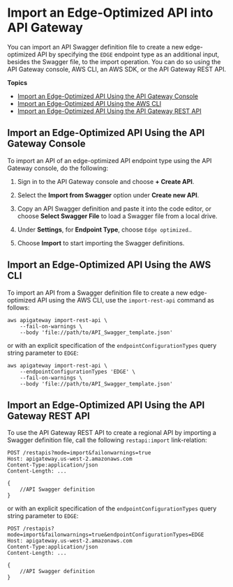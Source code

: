 # Import an Edge\-Optimized API into API Gateway<a name="import-edge-optimized-api"></a>

You can import an API Swagger definition file to create a new edge\-optimized API by specifying the `EDGE` endpoint type as an additional input, besides the Swagger file, to the import operation\. You can do so using the API Gateway console, AWS CLI, an AWS SDK, or the API Gateway REST API\.

**Topics**
+ [Import an Edge\-Optimized API Using the API Gateway Console](#import-edge-optimized-api-with-console)
+ [Import an Edge\-Optimized API Using the AWS CLI](#import-edge-optimized-api-with-awscli)
+ [Import an Edge\-Optimized API Using the API Gateway REST API](#import-edge-optimized-api-with-restapi)

## Import an Edge\-Optimized API Using the API Gateway Console<a name="import-edge-optimized-api-with-console"></a>

To import an API of an edge\-optimized API endpoint type using the API Gateway console, do the following:

1.  Sign in to the API Gateway console and choose **\+ Create API**\. 

1.  Select the **Import from Swagger** option under **Create new API**\.

1.  Copy an API Swagger definition and paste it into the code editor, or choose **Select Swagger File** to load a Swagger file from a local drive\.

1.  Under **Settings**, for **Endpoint Type**, choose `Edge optimized`\.\.

1.  Choose **Import** to start importing the Swagger definitions\.

## Import an Edge\-Optimized API Using the AWS CLI<a name="import-edge-optimized-api-with-awscli"></a>

To import an API from a Swagger definition file to create a new edge\-optimized API using the AWS CLI, use the `import-rest-api` command as follows:

```
aws apigateway import-rest-api \
    --fail-on-warnings \
    --body 'file://path/to/API_Swagger_template.json'
```

or with an explicit specification of the `endpointConfigurationTypes` query string parameter to `EDGE`: 

```
aws apigateway import-rest-api \
    --endpointConfigurationTypes 'EDGE' \
    --fail-on-warnings \
    --body 'file://path/to/API_Swagger_template.json'
```

## Import an Edge\-Optimized API Using the API Gateway REST API<a name="import-edge-optimized-api-with-restapi"></a>

To use the API Gateway REST API to create a regional API by importing a Swagger definition file, call the following `restapi:import` link\-relation:

```
POST /restapis?mode=import&failonwarnings=true
Host: apigateway.us-west-2.amazonaws.com
Content-Type:application/json
Content-Length: ...

{
    //API Swagger definition
}
```

or with an explicit specification of the `endpointConfigurationTypes` query string parameter to `EDGE`:

```
POST /restapis?mode=import&failonwarnings=true&endpointConfigurationTypes=EDGE
Host: apigateway.us-west-2.amazonaws.com
Content-Type:application/json
Content-Length: ...

{
    //API Swagger definition
}
```